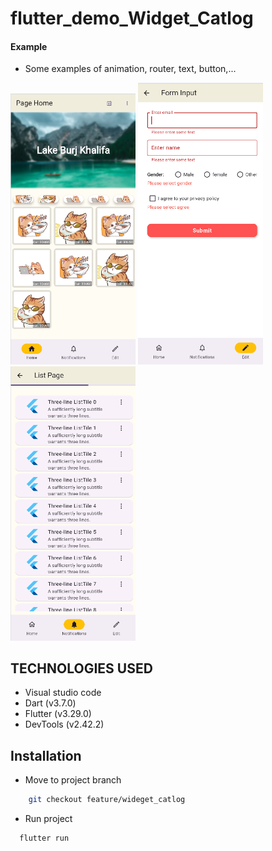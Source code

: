 # flutter_demo_Widget_Catlog
  
#### Example 
- Some examples of animation, router, text, button,...

<img src="./assets/images_readme/pic16.png" width="200"/> <img src="./assets/images_readme/pic17.png" width="200"/>   
<img src="./assets/images_readme/pic18.png" width="200"/>   


## TECHNOLOGIES USED
- Visual studio code
- Dart (v3.7.0)
- Flutter (v3.29.0)
- DevTools (v2.42.2)

## Installation
- Move to project branch
```bash
    git checkout feature/wideget_catlog
```
- Run project
```bash
  flutter run
```